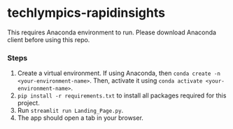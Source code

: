 # techlympics-rapidinsights

This requires Anaconda environment to run. Please download Anaconda client before using this repo.

### Steps
1. Create a virtual environment. If using Anaconda, then `conda create -n <your-environment-name>`. Then, activate it using `conda activate <your-environment-name>`.
2. `pip install -r requirements.txt` to install all packages required for this project.
3. Run `streamlit run Landing_Page.py`.
4. The app should open a tab in your browser. 